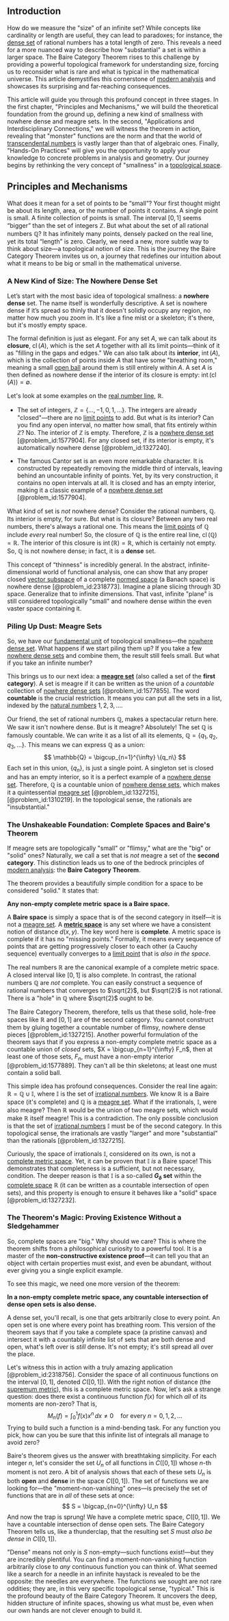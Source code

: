 ## Introduction
How do we measure the "size" of an infinite set? While concepts like cardinality or length are useful, they can lead to paradoxes; for instance, the [dense set](@article_id:142395) of rational numbers has a total length of zero. This reveals a need for a more nuanced way to describe how "substantial" a set is within a larger space. The Baire Category Theorem rises to this challenge by providing a powerful topological framework for understanding size, forcing us to reconsider what is rare and what is typical in the mathematical universe. This article demystifies this cornerstone of [modern analysis](@article_id:145754) and showcases its surprising and far-reaching consequences.

This article will guide you through this profound concept in three stages. In the first chapter, "Principles and Mechanisms," we will build the theoretical foundation from the ground up, defining a new kind of smallness with nowhere dense and meagre sets. In the second, "Applications and Interdisciplinary Connections," we will witness the theorem in action, revealing that "monster" functions are the norm and that the world of [transcendental numbers](@article_id:154417) is vastly larger than that of algebraic ones. Finally, "Hands-On Practices" will give you the opportunity to apply your knowledge to concrete problems in analysis and geometry. Our journey begins by rethinking the very concept of "smallness" in a [topological space](@article_id:148671).

## Principles and Mechanisms

What does it mean for a set of points to be “small”? Your first thought might be about its length, area, or the number of points it contains. A single point is small. A finite collection of points is small. The interval $[0, 1]$ seems “bigger” than the set of integers $\mathbb{Z}$. But what about the set of all rational numbers $\mathbb{Q}$? It has infinitely many points, densely packed on the real line, yet its total “length” is zero. Clearly, we need a new, more subtle way to think about size—a topological notion of size. This is the journey the Baire Category Theorem invites us on, a journey that redefines our intuition about what it means to be big or small in the mathematical universe.

### A New Kind of Size: The Nowhere Dense Set

Let’s start with the most basic idea of topological smallness: a **nowhere dense** set. The name itself is wonderfully descriptive. A set is nowhere dense if it’s spread so thinly that it doesn't solidly occupy any region, no matter how much you zoom in. It's like a fine mist or a skeleton; it's there, but it's mostly empty space.

The formal definition is just as elegant. For any set $A$, we can talk about its **closure**, $\operatorname{cl}(A)$, which is the set $A$ together with all its limit points—think of it as "filling in the gaps and edges." We can also talk about its **interior**, $\operatorname{int}(A)$, which is the collection of points inside $A$ that have some "breathing room," meaning a small [open ball](@article_id:140987) around them is still entirely within $A$. A set $A$ is then defined as nowhere dense if the interior of its closure is empty: $\operatorname{int}(\operatorname{cl}(A)) = \emptyset$.

Let's look at some examples on the [real number line](@article_id:146792), $\mathbb{R}$.
- The set of integers, $\mathbb{Z}=\{\dots, -1, 0, 1, \dots\}$. The integers are already "closed"—there are no [limit points](@article_id:140414) to add. But what is its interior? Can you find any open interval, no matter how small, that fits entirely within $\mathbb{Z}$? No. The interior of $\mathbb{Z}$ is empty. Therefore, $\mathbb{Z}$ is a [nowhere dense set](@article_id:145199) [@problem_id:1577904]. For any closed set, if its interior is empty, it's automatically nowhere dense [@problem_id:1327240].

- The famous Cantor set is an even more remarkable character. It is constructed by repeatedly removing the middle third of intervals, leaving behind an uncountable infinity of points. Yet, by its very construction, it contains no open intervals at all. It is closed and has an empty interior, making it a classic example of a [nowhere dense set](@article_id:145199) [@problem_id:1577904].

What kind of set is *not* nowhere dense? Consider the rational numbers, $\mathbb{Q}$. Its interior is empty, for sure. But what is its closure? Between any two real numbers, there's always a rational one. This means the [limit points](@article_id:140414) of $\mathbb{Q}$ include *every* real number! So, the closure of $\mathbb{Q}$ is the entire real line, $\operatorname{cl}(\mathbb{Q}) = \mathbb{R}$. The interior of this closure is $\operatorname{int}(\mathbb{R}) = \mathbb{R}$, which is certainly not empty. So, $\mathbb{Q}$ is not nowhere dense; in fact, it is a **dense** set.

This concept of “thinness” is incredibly general. In the abstract, infinite-dimensional world of functional analysis, one can show that any proper closed [vector subspace](@article_id:151321) of a complete [normed space](@article_id:157413) (a Banach space) is nowhere dense [@problem_id:2318773]. Imagine a plane slicing through 3D space. Generalize that to infinite dimensions. That vast, infinite "plane" is still considered topologically "small" and nowhere dense within the even vaster space containing it.

### Piling Up Dust: Meagre Sets

So, we have our [fundamental unit](@article_id:179991) of topological smallness—the [nowhere dense set](@article_id:145199). What happens if we start piling them up? If you take a few [nowhere dense sets](@article_id:150767) and combine them, the result still feels small. But what if you take an infinite number?

This brings us to our next idea: a **[meagre set](@article_id:142773)** (also called a set of the **first category**). A set is meagre if it can be written as the union of a *countable* collection of [nowhere dense sets](@article_id:150767) [@problem_id:1577855]. The word **countable** is the crucial restriction. It means you can put all the sets in a list, indexed by the [natural numbers](@article_id:635522) $1, 2, 3, \dots$.

Our friend, the set of rational numbers $\mathbb{Q}$, makes a spectacular return here. We saw it isn't nowhere dense. But is it meagre? Absolutely! The set $\mathbb{Q}$ is famously countable. We can write it as a list of all its elements, $\mathbb{Q} = \{q_1, q_2, q_3, \dots\}$. This means we can express $\mathbb{Q}$ as a union:
$$ \mathbb{Q} = \bigcup_{n=1}^{\infty} \{q_n\} $$
Each set in this union, $\{q_n\}$, is just a single point. A singleton set is closed and has an empty interior, so it is a perfect example of a [nowhere dense set](@article_id:145199). Therefore, $\mathbb{Q}$ is a countable union of [nowhere dense sets](@article_id:150767), which makes it a quintessential [meagre set](@article_id:142773) [@problem_id:1327215], [@problem_id:1310219]. In the topological sense, the rationals are "insubstantial."

### The Unshakeable Foundation: Complete Spaces and Baire's Theorem

If meagre sets are topologically "small" or "flimsy," what are the "big" or "solid" ones? Naturally, we call a set that is *not* meagre a set of the **second category**. This distinction leads us to one of the bedrock principles of [modern analysis](@article_id:145754): the **Baire Category Theorem**.

The theorem provides a beautifully simple condition for a space to be considered "solid." It states that:

**Any non-empty complete metric space is a Baire space.**

A **Baire space** is simply a space that is of the second category in itself—it is not a [meagre set](@article_id:142773). A **[metric space](@article_id:145418)** is any set where we have a consistent notion of distance $d(x,y)$. The key word here is **complete**. A metric space is complete if it has no "missing points." Formally, it means every sequence of points that are getting progressively closer to each other (a Cauchy sequence) eventually converges to a [limit point](@article_id:135778) that is *also in the space*.

The real numbers $\mathbb{R}$ are the canonical example of a complete metric space. A closed interval like $[0, 1]$ is also complete. In contrast, the rational numbers $\mathbb{Q}$ are *not* complete. You can easily construct a sequence of rational numbers that converges to $\sqrt{2}$, but $\sqrt{2}$ is not rational. There is a "hole" in $\mathbb{Q}$ where $\sqrt{2}$ ought to be.

The Baire Category Theorem, therefore, tells us that these solid, hole-free spaces like $\mathbb{R}$ and $[0,1]$ are of the second category. You cannot construct them by gluing together a countable number of flimsy, nowhere dense pieces [@problem_id:1327215]. Another powerful formulation of the theorem says that if you express a non-empty complete metric space as a countable union of *closed* sets, $X = \bigcup_{n=1}^{\infty} F_n$, then at least one of those sets, $F_n$, must have a non-empty interior [@problem_id:1577889]. They can't all be thin skeletons; at least one must contain a solid ball.

This simple idea has profound consequences. Consider the real line again: $\mathbb{R} = \mathbb{Q} \cup \mathbb{I}$, where $\mathbb{I}$ is the set of [irrational numbers](@article_id:157826). We know $\mathbb{R}$ is a Baire space (it's complete) and $\mathbb{Q}$ is a [meagre set](@article_id:142773). What if the irrationals, $\mathbb{I}$, were also meagre? Then $\mathbb{R}$ would be the union of two meagre sets, which would make $\mathbb{R}$ itself meagre! This is a contradiction. The only possible conclusion is that the set of [irrational numbers](@article_id:157826) $\mathbb{I}$ must be of the second category. In this topological sense, the irrationals are vastly "larger" and more "substantial" than the rationals [@problem_id:1327215].

Curiously, the space of irrationals $\mathbb{I}$, considered on its own, is not a [complete metric space](@article_id:139271). Yet, it can be proven that $\mathbb{I}$ *is* a Baire space! This demonstrates that completeness is a sufficient, but not necessary, condition. The deeper reason is that $\mathbb{I}$ is a so-called **$G_{\delta}$ set** within the [complete space](@article_id:159438) $\mathbb{R}$ (it can be written as a countable intersection of open sets), and this property is enough to ensure it behaves like a "solid" space [@problem_id:1327232].

### The Theorem's Magic: Proving Existence Without a Sledgehammer

So, complete spaces are "big." Why should we care? This is where the theorem shifts from a philosophical curiosity to a powerful tool. It is a master of the **non-constructive existence proof**—it can tell you that an object with certain properties must exist, and even be abundant, without ever giving you a single explicit example.

To see this magic, we need one more version of the theorem:

**In a non-empty complete metric space, any countable intersection of dense open sets is also dense.**

A dense set, you'll recall, is one that gets arbitrarily close to every point. An open set is one where every point has breathing room. This version of the theorem says that if you take a complete space (a pristine canvas) and intersect it with a countably infinite list of sets that are both dense and open, what's left over is *still* dense. It's not empty; it's still spread all over the place.

Let's witness this in action with a truly amazing application [@problem_id:2318756]. Consider the space of all continuous functions on the interval $[0, 1]$, denoted $C([0, 1])$. With the right notion of distance (the [supremum metric](@article_id:142189)), this is a complete metric space. Now, let's ask a strange question: does there exist a continuous function $f(x)$ for which *all* of its moments are non-zero? That is,
$$ M_n(f) = \int_0^1 f(x) x^n \,dx \neq 0 \quad \text{for every } n=0, 1, 2, \dots $$
Trying to build such a function is a mind-bending task. For any function you pick, how can you be sure that this infinite list of integrals all manage to avoid zero?

Baire's theorem gives us the answer with breathtaking simplicity. For each integer $n$, let's consider the set $U_n$ of all functions in $C([0,1])$ whose $n$-th moment is not zero. A bit of analysis shows that each of these sets $U_n$ is both **open** and **dense** in the space $C([0,1])$. The set of functions we are looking for—the "moment-non-vanishing" ones—is precisely the set of functions that are in *all* of these sets at once:
$$ S = \bigcap_{n=0}^{\infty} U_n $$
And now the trap is sprung! We have a complete metric space, $C([0,1])$. We have a countable intersection of dense open sets. The Baire Category Theorem tells us, like a thunderclap, that the resulting set $S$ must *also be dense* in $C([0,1])$.

"Dense" means not only is $S$ non-empty—such functions exist!—but they are incredibly plentiful. You can find a moment-non-vanishing function arbitrarily close to *any* continuous function you can think of. What seemed like a search for a needle in an infinite haystack is revealed to be the opposite: the needles are everywhere. The functions we sought are not rare oddities; they are, in this very specific topological sense, "typical." This is the profound beauty of the Baire Category Theorem. It uncovers the deep, hidden structure of infinite spaces, showing us what must be, even when our own hands are not clever enough to build it.